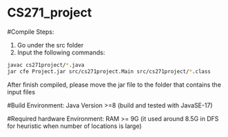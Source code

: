 # CS271_project

#Compile Steps:
1. Go under the src folder
2. Input the following commands:

```sh
javac cs271project/*.java
jar cfe Project.jar src/cs271project.Main src/cs271project/*.class
```

After finish compiled, please move the jar file to the folder that contains the input files

#Build Environment:
Java Version >=8  (build and tested with JavaSE-17)

#Required hardware Environment:
RAM >= 9G (it used around 8.5G in DFS for heuristic when number of locations is large)